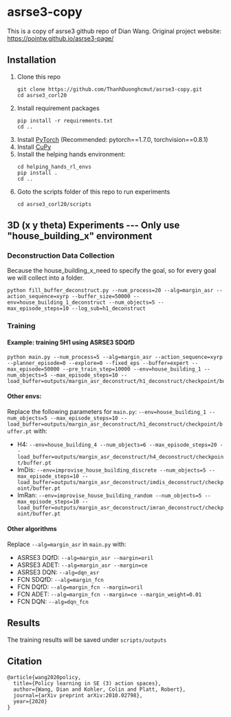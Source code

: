 # asrse3-copy

This is a copy of asrse3 github repo of Dian Wang. Original project website: https://pointw.github.io/asrse3-page/

## Installation

1. Clone this repo
   ```
   git clone https://github.com/ThanhDuonghcmut/asrse3-copy.git
   cd asrse3_corl20
   ```
1. Install requirement packages
   ```
   pip install -r requirements.txt
   cd ..
   ```
1. Install [PyTorch](https://pytorch.org/) (Recommended: pytorch==1.7.0, torchvision==0.8.1)
1. Install [CuPy](https://github.com/cupy/cupy)
1. Install the helping hands environment:
   ```
   cd helping_hands_rl_envs
   pip install .
   cd ..
   ```
1. Goto the scripts folder of this repo to run experiments
   ```
   cd asrse3_corl20/scripts
   ```

## 3D (x y theta) Experiments --- Only use "house_building_x" environment

### Deconstruction Data Collection

Because the house_building_x_need to specify the goal, so for every goal we will collect into a folder.

```
python fill_buffer_deconstruct.py --num_process=20 --alg=margin_asr --action_sequence=xyrp --buffer_size=50000 --env=house_building_1_deconstruct --num_objects=5 --max_episode_steps=10 --log_sub=h1_deconstruct
```

### Training

#### Example: training 5H1 using ASRSE3 SDQfD

```
python main.py --num_process=5 --alg=margin_asr --action_sequence=xyrp --planner_episode=0 --explore=0 --fixed_eps --buffer=expert --max_episode=50000 --pre_train_step=10000 --env=house_building_1 --num_objects=5 --max_episode_steps=10 --load_buffer=outputs/margin_asr_deconstruct/h1_deconstruct/checkpoint/buffer.pt
```

#### Other envs:

Replace the following parameters for `main.py`:
`--env=house_building_1 --num_objects=5 --max_episode_steps=10 --load_buffer=outputs/margin_asr_deconstruct/h1_deconstruct/checkpoint/buffer.pt`
with:

- H4: `--env=house_building_4 --num_objects=6 --max_episode_steps=20 --load_buffer=outputs/margin_asr_deconstruct/h4_deconstruct/checkpoint/buffer.pt`
- ImDis: `--env=improvise_house_building_discrete --num_objects=5 --max_episode_steps=10 --load_buffer=outputs/margin_asr_deconstruct/imdis_deconstruct/checkpoint/buffer.pt`
- ImRan: `--env=improvise_house_building_random --num_objects=5 --max_episode_steps=10 --load_buffer=outputs/margin_asr_deconstruct/imran_deconstruct/checkpoint/buffer.pt`

#### Other algorithms

Replace `--alg=margin_asr` in `main.py` with:

- ASRSE3 DQfD: `--alg=margin_asr --margin=oril`
- ASRSE3 ADET: `--alg=margin_asr --margin=ce`
- ASRSE3 DQN: `--alg=dqn_asr`
- FCN SDQfD: `--alg=margin_fcn`
- FCN DQfD: `--alg=margin_fcn --margin=oril`
- FCN ADET: `--alg=margin_fcn --margin=ce --margin_weight=0.01`
- FCN DQN: `--alg=dqn_fcn`

## Results

The training results will be saved under `scripts/outputs`

## Citation

```
@article{wang2020policy,
  title={Policy learning in SE (3) action spaces},
  author={Wang, Dian and Kohler, Colin and Platt, Robert},
  journal={arXiv preprint arXiv:2010.02798},
  year={2020}
}
```
